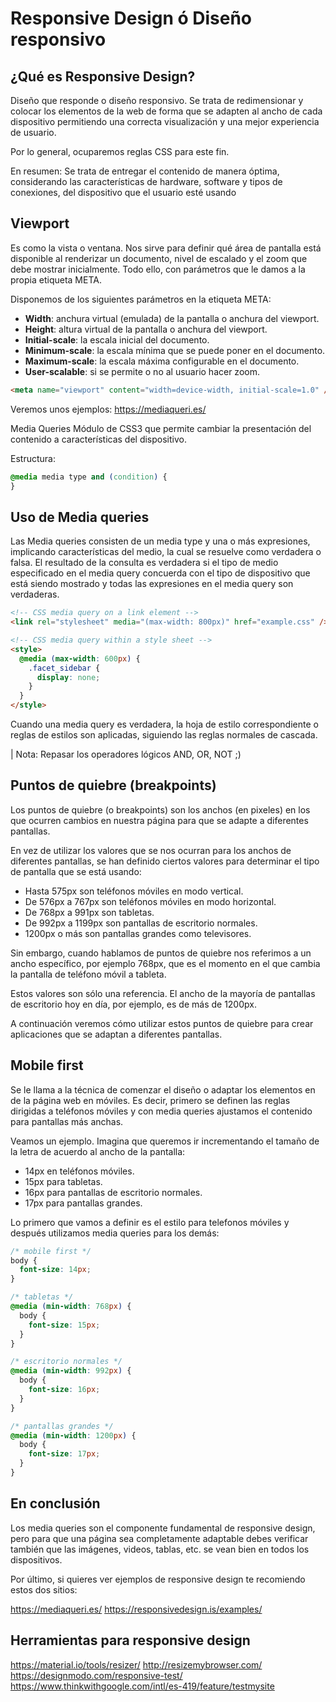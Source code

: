 # Responsive Design ó Diseño responsivo

## ¿Qué es Responsive Design?

Diseño que responde o diseño responsivo.
Se trata de redimensionar y colocar los elementos de la web de forma que se adapten al ancho de cada dispositivo permitiendo una correcta visualización y una mejor experiencia de usuario.

Por lo general, ocuparemos reglas CSS para este fin.

En resumen:
Se trata de entregar el contenido de manera óptima, considerando las características de hardware, software y tipos de conexiones, del dispositivo que el usuario esté usando

## Viewport

Es como la vista o ventana. Nos sirve para definir qué área de pantalla está disponible al renderizar un documento, nivel de escalado y el zoom que debe mostrar inicialmente. Todo ello, con parámetros que le damos a la propia etiqueta META.

Disponemos de los siguientes parámetros en la etiqueta META:

- **Width**: anchura virtual (emulada) de la pantalla o anchura del viewport.
- **Height**: altura virtual de la pantalla o anchura del viewport.
- **Initial-scale**: la escala inicial del documento.
- **Minimum-scale**: la escala mínima que se puede poner en el documento.
- **Maximum-scale**: la escala máxima configurable en el documento.
- **User-scalable**: si se permite o no al usuario hacer zoom.

```html
<meta name="viewport" content="width=device-width, initial-scale=1.0" />
```

Veremos unos ejemplos:
https://mediaqueri.es/

Media Queries
Módulo de CSS3 que permite cambiar la presentación del contenido a características del dispositivo.

Estructura:

```css
@media media type and (condition) {
}
```

## Uso de Media queries

Las Media queries consisten de un media type y una o más expresiones, implicando características del medio, la cual se resuelve como verdadera o falsa. El resultado de la consulta es verdadera si el tipo de medio especificado en el media query concuerda con el tipo de dispositivo que está siendo mostrado y todas las expresiones en el media query son verdaderas.

```html
<!-- CSS media query on a link element -->
<link rel="stylesheet" media="(max-width: 800px)" href="example.css" />

<!-- CSS media query within a style sheet -->
<style>
  @media (max-width: 600px) {
    .facet_sidebar {
      display: none;
    }
  }
</style>
```

Cuando una media query es verdadera, la hoja de estilo correspondiente o reglas de estilos son aplicadas, siguiendo las reglas normales de cascada.

| Nota: Repasar los operadores lógicos AND, OR, NOT ;)

## Puntos de quiebre (breakpoints)

Los puntos de quiebre (o breakpoints) son los anchos (en pixeles) en los que ocurren cambios en nuestra página para que se adapte a diferentes pantallas.

En vez de utilizar los valores que se nos ocurran para los anchos de diferentes pantallas, se han definido ciertos valores para determinar el tipo de pantalla que se está usando:

- Hasta 575px son teléfonos móviles en modo vertical.
- De 576px a 767px son teléfonos móviles en modo horizontal.
- De 768px a 991px son tabletas.
- De 992px a 1199px son pantallas de escritorio normales.
- 1200px o más son pantallas grandes como televisores.

Sin embargo, cuando hablamos de puntos de quiebre nos referimos a un ancho específico, por ejemplo 768px, que es el momento en el que cambia la pantalla de teléfono móvil a tableta.

Estos valores son sólo una referencia. El ancho de la mayoría de pantallas de escritorio hoy en día, por ejemplo, es de más de 1200px.

A continuación veremos cómo utilizar estos puntos de quiebre para crear aplicaciones que se adaptan a diferentes pantallas.

## Mobile first

Se le llama a la técnica de comenzar el diseño o adaptar los elementos en de la página web en móviles. Es decir, primero se definen las reglas dirigidas a teléfonos móviles y con media queries ajustamos el contenido para pantallas más anchas.

Veamos un ejemplo. Imagina que queremos ir incrementando el tamaño de la letra de acuerdo al ancho de la pantalla:

- 14px en teléfonos móviles.
- 15px para tabletas.
- 16px para pantallas de escritorio normales.
- 17px para pantallas grandes.

Lo primero que vamos a definir es el estilo para telefonos móviles y después utilizamos media queries para los demás:

```css
/* mobile first */
body {
  font-size: 14px;
}

/* tabletas */
@media (min-width: 768px) {
  body {
    font-size: 15px;
  }
}

/* escritorio normales */
@media (min-width: 992px) {
  body {
    font-size: 16px;
  }
}

/* pantallas grandes */
@media (min-width: 1200px) {
  body {
    font-size: 17px;
  }
}
```

## En conclusión

Los media queries son el componente fundamental de responsive design, pero para que una página sea completamente adaptable debes verificar también que las imágenes, videos, tablas, etc. se vean bien en todos los dispositivos.

Por último, si quieres ver ejemplos de responsive design te recomiendo estos dos sitios:

https://mediaqueri.es/
https://responsivedesign.is/examples/

## Herramientas para responsive design

https://material.io/tools/resizer/
http://resizemybrowser.com/
https://designmodo.com/responsive-test/
https://www.thinkwithgoogle.com/intl/es-419/feature/testmysite
